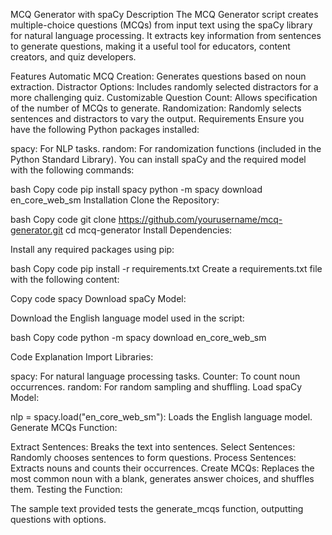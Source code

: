 
MCQ Generator with spaCy
Description
The MCQ Generator script creates multiple-choice questions (MCQs) from input text using the spaCy library for natural language processing. It extracts key information from sentences to generate questions, making it a useful tool for educators, content creators, and quiz developers.

Features
Automatic MCQ Creation: Generates questions based on noun extraction.
Distractor Options: Includes randomly selected distractors for a more challenging quiz.
Customizable Question Count: Allows specification of the number of MCQs to generate.
Randomization: Randomly selects sentences and distractors to vary the output.
Requirements
Ensure you have the following Python packages installed:

spacy: For NLP tasks.
random: For randomization functions (included in the Python Standard Library).
You can install spaCy and the required model with the following commands:

bash
Copy code
pip install spacy
python -m spacy download en_core_web_sm
Installation
Clone the Repository:

bash
Copy code
git clone https://github.com/yourusername/mcq-generator.git
cd mcq-generator
Install Dependencies:

Install any required packages using pip:

bash
Copy code
pip install -r requirements.txt
Create a requirements.txt file with the following content:

Copy code
spacy
Download spaCy Model:

Download the English language model used in the script:

bash
Copy code
python -m spacy download en_core_web_sm

Code Explanation
Import Libraries:

spacy: For natural language processing tasks.
Counter: To count noun occurrences.
random: For random sampling and shuffling.
Load spaCy Model:

nlp = spacy.load("en_core_web_sm"): Loads the English language model.
Generate MCQs Function:

Extract Sentences: Breaks the text into sentences.
Select Sentences: Randomly chooses sentences to form questions.
Process Sentences: Extracts nouns and counts their occurrences.
Create MCQs: Replaces the most common noun with a blank, generates answer choices, and shuffles them.
Testing the Function:

The sample text provided tests the generate_mcqs function, outputting questions with options.
